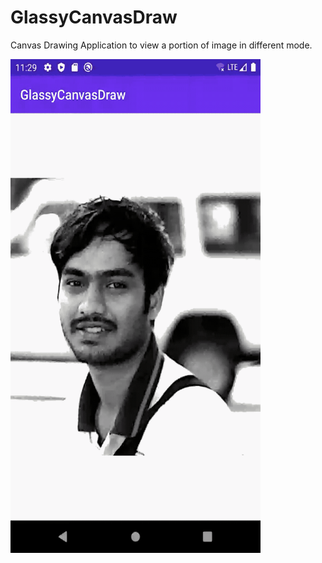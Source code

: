 # GlassyCanvasDraw

Canvas Drawing Application to view a portion of image in different mode.

<img src="glassyView.gif" width="400" height="790">


